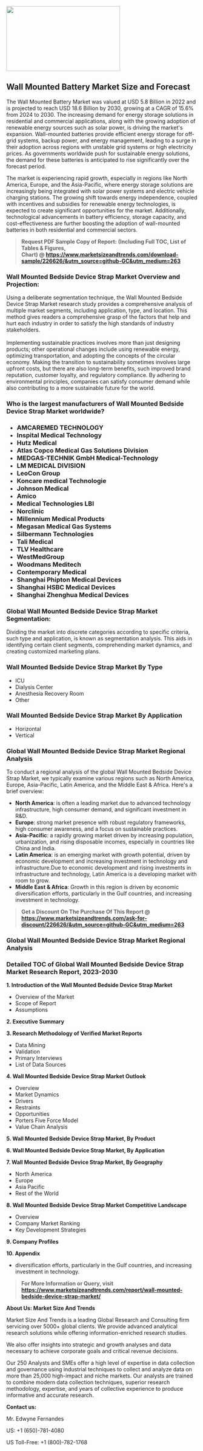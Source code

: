 <p><img class="alignnone size-medium wp-image-20088" src="https://ffe5etoiles.com/wp-content/uploads/2024/12/MST1-300x171.png" alt="" width="300" height="171" /></p><h2>Wall Mounted Battery Market Size and Forecast</h2><p>The Wall Mounted Battery Market was valued at USD 5.8 Billion in 2022 and is projected to reach USD 18.6 Billion by 2030, growing at a CAGR of 15.6% from 2024 to 2030. The increasing demand for energy storage solutions in residential and commercial applications, along with the growing adoption of renewable energy sources such as solar power, is driving the market's expansion. Wall-mounted batteries provide efficient energy storage for off-grid systems, backup power, and energy management, leading to a surge in their adoption across regions with unstable grid systems or high electricity prices. As governments worldwide push for sustainable energy solutions, the demand for these batteries is anticipated to rise significantly over the forecast period.</p><p>The market is experiencing rapid growth, especially in regions like North America, Europe, and the Asia-Pacific, where energy storage solutions are increasingly being integrated with solar power systems and electric vehicle charging stations. The growing shift towards energy independence, coupled with incentives and subsidies for renewable energy technologies, is expected to create significant opportunities for the market. Additionally, technological advancements in battery efficiency, storage capacity, and cost-effectiveness are further boosting the adoption of wall-mounted batteries in both residential and commercial sectors.</p></p><blockquote id="" class=""><strong>Request PDF Sample Copy of Report: (Including Full TOC, List of Tables &amp; Figures, Chart)&nbsp;@&nbsp;<strong><a href="https://www.marketsizeandtrends.com/download-sample/226626/&utm_source=github-GC&utm_medium=263" target="_blank">https://www.marketsizeandtrends.com/download-sample/226626/&utm_source=github-GC&utm_medium=263</a></strong></strong></blockquote><h3 id="" class="">Wall Mounted Bedside Device Strap Market&nbsp;Overview and Projection:</h3><p id="" class="">Using a deliberate segmentation technique, the Wall Mounted Bedside Device Strap Market research study provides a comprehensive analysis of multiple market segments, including application, type, and location. This method gives readers a comprehensive grasp of the factors that help and hurt each industry in order to satisfy the high standards of industry stakeholders. <br /> <br />Implementing sustainable practices involves more than just designing products; other operational changes include using renewable energy, optimizing transportation, and adopting the concepts of the circular economy. Making the transition to sustainability sometimes involves large upfront costs, but there are also long-term benefits, such improved brand reputation, customer loyalty, and regulatory compliance. By adhering to environmental principles, companies can satisfy consumer demand while also contributing to a more sustainable future for the world.</p><h3 id="" class="">Who is the largest manufacturers of&nbsp;Wall Mounted Bedside Device Strap Market worldwide?</h3><h3 class=""><p><ul><li>AMCAREMED TECHNOLOGY </li><li> Inspital Medical Technology </li><li> Hutz Medical </li><li> Atlas Copco Medical Gas Solutions Division </li><li> MEDGAS-TECHNIK GmbH Medical-Technology </li><li> LM MEDICAL DIVISION </li><li> LeoCon Group </li><li> Koncare medical Technologie </li><li> Johnson Medical </li><li> Amico </li><li> Medical Technologies LBI </li><li> Norclinic </li><li> Millennium Medical Products </li><li> Megasan Medical Gas Systems </li><li> Silbermann Technologies </li><li> Tali Medical </li><li> TLV Healthcare </li><li> WestMedGroup </li><li> Woodmans Meditech </li><li> Contemporary Medical </li><li> Shanghai Phipton Medical Devices </li><li> Shanghai HSBC Medical Devices </li><li> Shanghai Zhenghua Medical Devices</li></ul></p></h3><h3 id="" class="">Global&nbsp;Wall Mounted Bedside Device Strap Market Segmentation:</h3><p id="" class="">Dividing the market into discrete categories according to specific criteria, such type and application, is known as segmentation analysis. This aids in identifying certain client segments, comprehending market dynamics, and creating customized marketing plans.</p><h3 id="" class="">Wall Mounted Bedside Device Strap Market&nbsp;By Type</h3><p><p><ul><li>ICU</li><li> Dialysis Center</li><li> Anesthesia Recovery Room</li><li> Other</p></li></ul></p></p><h3 id="" class="">Wall Mounted Bedside Device Strap Market&nbsp;By Application</h3><p class=""><p><ul><li>Horizontal</li><li> Vertical</li></ul></p></p><h3 id="" class="">Global Wall Mounted Bedside Device Strap Market Regional Analysis</h3><p id="" class="">To conduct a regional analysis of the global Wall Mounted Bedside Device Strap Market, we typically examine various regions such as North America, Europe, Asia-Pacific, Latin America, and the Middle East &amp; Africa. Here's a brief overview:</p><ul><li><strong>North America</strong>: is often a leading market due to advanced technology infrastructure, high consumer demand, and significant investment in R&amp;D.</li><li><strong>Europe</strong>: strong market presence with robust regulatory frameworks, high consumer awareness, and a focus on sustainable practices.</li><li><strong>Asia-Pacific</strong>: a rapidly growing market driven by increasing population, urbanization, and rising disposable incomes, especially in countries like China and India.</li><li><strong>Latin America</strong>: is an emerging market with growth potential, driven by economic development and increasing investment in technology and infrastructure.Due to economic development and rising investments in infrastructure and technology, Latin America is a developing market with room to grow.</li><li><strong>Middle East &amp; Africa</strong>: Growth in this region is driven by economic diversification efforts, particularly in the Gulf countries, and increasing investment in technology.</li></ul><blockquote id="" class=""><strong>Get a Discount On The Purchase Of This Report @ <strong><a href="https://www.marketsizeandtrends.com/ask-for-discount/226626/&utm_source=github-GC&utm_medium=263" target="_blank">https://www.marketsizeandtrends.com/ask-for-discount/226626/&utm_source=github-GC&utm_medium=263</a></strong></strong></blockquote><h3 id="" class="">Global Wall Mounted Bedside Device Strap Market Regional Analysis</h3><h3 id="" class="">Detailed TOC of Global Wall Mounted Bedside Device Strap Market Research Report, 2023-2030</h3><p id="" class=""><strong>1. Introduction of the Wall Mounted Bedside Device Strap Market</strong></p><ul><li>Overview of the Market</li><li>Scope of Report</li><li>Assumptions</li></ul><p id="" class=""><strong>2. Executive Summary</strong></p><p id="" class=""><strong>3. Research Methodology of Verified Market Reports</strong></p><ul><li>Data Mining</li><li>Validation</li><li>Primary Interviews</li><li>List of Data Sources</li></ul><p id="" class=""><strong>4. Wall Mounted Bedside Device Strap Market Outlook</strong></p><ul><li>Overview</li><li>Market Dynamics</li><li>Drivers</li><li>Restraints</li><li>Opportunities</li><li>Porters Five Force Model</li><li>Value Chain Analysis</li></ul><p id="" class=""><strong>5. Wall Mounted Bedside Device Strap Market, By Product</strong></p><p id="" class=""><strong>6. Wall Mounted Bedside Device Strap Market, By Application</strong></p><p id="" class=""><strong>7. Wall Mounted Bedside Device Strap Market, By Geography</strong></p><ul><li>North America</li><li>Europe</li><li>Asia Pacific</li><li>Rest of the World</li></ul><p id="" class=""><strong>8. Wall Mounted Bedside Device Strap Market Competitive Landscape</strong></p><ul><li>Overview</li><li>Company Market Ranking</li><li>Key Development Strategies</li></ul><p id="" class=""><strong>9. Company Profiles</strong></p><p id="" class=""><strong>10. Appendix</strong></p><ul><li>diversification efforts, particularly in the Gulf countries, and increasing investment in technology.</li></ul><blockquote id="" class=""><strong>For More Information or Query, visit <strong><strong><a href="https://www.marketsizeandtrends.com/report/wall-mounted-bedside-device-strap-market/" target="_blank">https://www.marketsizeandtrends.com/report/wall-mounted-bedside-device-strap-market/</a></strong></strong></strong></blockquote><p id="" class=""><strong>About Us: Market Size And Trends</strong></p><p id="" class="">Market Size And Trends is a leading Global Research and Consulting firm servicing over 5000+ global clients. We provide advanced analytical research solutions while offering information-enriched research studies.</p><p id="" class="">We also offer insights into strategic and growth analyses and data necessary to achieve corporate goals and critical revenue decisions.</p><p id="" class="">Our 250 Analysts and SMEs offer a high level of expertise in data collection and governance using industrial techniques to collect and analyze data on more than 25,000 high-impact and niche markets. Our analysts are trained to combine modern data collection techniques, superior research methodology, expertise, and years of collective experience to produce informative and accurate research.</p><p id="" class=""><strong>Contact us:</strong></p><p id="" class="">Mr. Edwyne Fernandes</p><p id="" class="">US: +1 (650)-781-4080</p><p id="" class="">US Toll-Free: +1 (800)-782-1768</p>
